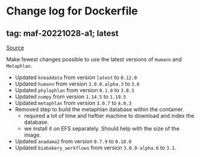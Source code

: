 # Change log for Dockerfile

## tag: maf-20221028-a1; latest

[Source](https://github.com/biobakery/biobakery/blob/ed6d4f32fd46af429e1d640cd55f9f4fbcdbede8/docker/workflows/Dockerfile)

Make fewest changes possible to use the latest versions of `Humann` and `Metaphlan`.

- Updated `kneaddata` from version `latest` to `0.12.0`
- Updated `humann` from version `3.0.0.alpha.3` to `3.6`
- Updated `phylophlan` from version `0.1.0` to `3.0.3`
- Updated `numpy` from version `1.14.5` to `1.19.5`
- Updated `metaphlan` from version `3.0.7` to `4.0.3`
- Removed step to build the metaphlan database within the container.
  - required a lot of time and heftier machine to download and index the database.
  - we install it on EFS separately. Should help with the size of the image.
- Updated `anadama2` from version `0.7.9` to `0.10.0`
- Updated `biobakery_workflows` from version `3.0.0-alpha.6` to `3.1`.
